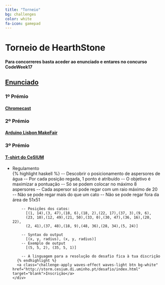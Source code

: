 ```yaml
---
title: "Torneio"
bg: challenges
color: white
fa-icon: gamepad
---
```



# Torneio de HearthStone 

#### Para concorreres basta aceder ao enunciado e entares no concurso CodeWeek17
<h2> <a href="https://mooshak.di.uminho.pt"> Enunciado </a> </h2>
<p></p>

<div class="row features">
  <div class="col s12 m4 feature" target="_blank">
    <h3> 1º Prémio </h3>
    <h4 class="feature-description">
    <a href="https://www.google.com/intl/pt_pt/chromecast/tv/explore/">Chromecast</a>  </h4>
  </div>
  <div class="col s12 m4 feature">
    <h3> 2º Prémio </h3>
    <h4 class="feature-description">
    <a href="http://makerfairelisbon.com/en/2014/09/16/arduino-inmotion.html"> Arduino Lisbon MakeFair </a></h4>
  </div>
  <div class="col s12 m4 feature">
    <h3> 3º Prémio </h3>
    <h4>
    <a href="https://scontent.flis1-1.fna.fbcdn.net/t31.0-8/q84/s960x960/14424874_1196191877104499_714946367660047432_o.jpg"> T-shirt do CeSIUM </a></h4>
  </div>
</div>

<ul class="challenge collapsible" data-collapsible="accordion">
  <li>
    <div class="challenge-title collapsible-header"><i class="fa fa-terminal fa-4x"></i>Regulamento</div>
    <div class="challenge-body collapsible-body">
      {% highlight haskell %}
        -- Descobrir o posicionamento de aspersores de água
        -- Por cada posição regada, 1 ponto é atribuído
        -- O objetivo é maximizar a pontuação
          -- Só se podem colocar no máximo 8 aspersores
          -- Cada aspersor só pode regar com um raio máximo de 20
          -- Não se pode regar mais do que um cato
          -- Não se pode regar fora da área de 51x51

        -- Posições dos catos:
          [(1, 14),(3, 47),(18, 6),(18, 2),(22, 17),(37, 3),(9, 6),
          (23, 10),(12, 49),(21, 50),(33, 0),(30, 47),(36, 16),(20, 22),
          (2, 41),(37, 48),(18, 9),(48, 36),(28, 34),(5, 24)]

        -- Syntax do output
          [(x, y, radius), (x, y, radius)]
        -- Exemplo de output
          [(5, 5, 2), (35, 5, 1)]

        -- A linguagem para a resolução do desafio fica à tua discrição
      {% endhighlight %}
      <a class="challenge-apply waves-effect waves-light btn bg-white" href="http://storm.cesium.di.uminho.pt/desafio/index.html" target="blank">Inscrição</a>
    </div>
  </li>
</ul>


